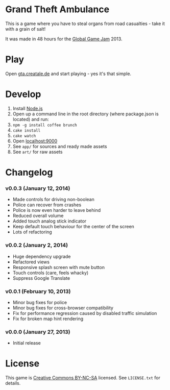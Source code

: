# Grand Theft Ambulance

This is a game where you have to steal organs from road casualties - take it with a grain of salt!

It was made in 48 hours for the [Global Game Jam](http://globalgamejam.org/) 2013.

# Play

Open [gta.creatale.de](http://gta.creatale.de) and start playing - yes it's that simple.

# Develop

1. Install [Node.js](http://nodejs.org/)
1. Open up a command line in the root directory (where package.json is located) and run:
  1. `npm -g install coffee brunch`
  1. `cake install`
  1. `cake watch`
1. Open [localhost:9000](http://localhost:9000)
1. See `app/` for sources and ready made assets
1. See `art/` for raw assets

# Changelog

### v0.0.3 (January 12, 2014)

- Made controls for driving non-boolean
- Police can recover from crashes
- Police is now even harder to leave behind
- Reduced overall volume
- Added touch analog stick indicator
- Keep default touch behaviour for the center of the screen
- Lots of refactoring

### v0.0.2 (January 2, 2014)

- Huge dependency upgrade 
- Refactored views
- Responsive splash screen with mute button
- Touch controls (care, feels whacky)
- Suppress Google Translate

### v0.0.1 (February 10, 2013)

- Minor bug fixes for police
- Minor bug fixes for cross-browser compatibility
- Fix for performance regression caused by disabled traffic simulation
- Fix for broken map hint rendering

### v0.0.0 (January 27, 2013)

- Initial release

# License

This game is [Creative Commons BY-NC-SA](http://creativecommons.org/licenses/by-nc-sa/2.0/) licensed. See `LICENSE.txt` for details.
